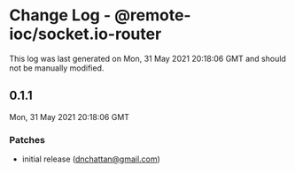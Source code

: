 # Change Log - @remote-ioc/socket.io-router

This log was last generated on Mon, 31 May 2021 20:18:06 GMT and should not be manually modified.

<!-- Start content -->

## 0.1.1

Mon, 31 May 2021 20:18:06 GMT

### Patches

- initial release (dnchattan@gmail.com)
